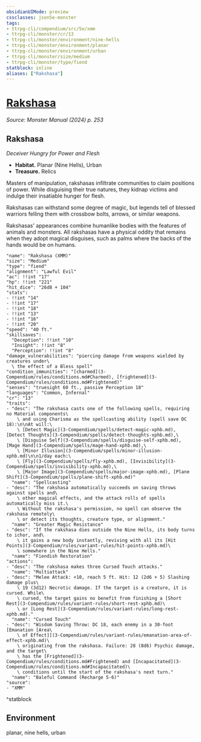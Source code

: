 ```yaml
---
obsidianUIMode: preview
cssclasses: json5e-monster
tags:
- ttrpg-cli/compendium/src/5e/xmm
- ttrpg-cli/monster/cr/13
- ttrpg-cli/monster/environment/nine-hells
- ttrpg-cli/monster/environment/planar
- ttrpg-cli/monster/environment/urban
- ttrpg-cli/monster/size/medium
- ttrpg-cli/monster/type/fiend
statblock: inline
aliases: ["Rakshasa"]
---
```

# [Rakshasa](3-Compendium\bestiary\fiend/rakshasa-xmm.md)
*Source: Monster Manual (2024) p. 253*  

## Rakshasa

*Deceiver Hungry for Power and Flesh*

- **Habitat.** Planar (Nine Hells), Urban  
- **Treasure.** Relics  

Masters of manipulation, rakshasas infiltrate communities to claim positions of power. While disguising their true natures, they kidnap victims and indulge their insatiable hunger for flesh.

Rakshasas can withstand some degree of magic, but legends tell of blessed warriors felling them with crossbow bolts, arrows, or similar weapons.

Rakshasas' appearances combine humanlike bodies with the features of animals and monsters. All rakshasas have a physical oddity that remains when they adopt magical disguises, such as palms where the backs of the hands would be on humans.

```statblock
"name": "Rakshasa (XMM)"
"size": "Medium"
"type": "fiend"
"alignment": "Lawful Evil"
"ac": !!int "17"
"hp": !!int "221"
"hit_dice": "26d8 + 104"
"stats":
- !!int "14"
- !!int "17"
- !!int "18"
- !!int "13"
- !!int "16"
- !!int "20"
"speed": "40 ft."
"skillsaves":
  "Deception": !!int "10"
  "Insight": !!int "8"
  "Perception": !!int "8"
"damage_vulnerabilities": "piercing damage from weapons wielded by creatures under\
  \ the effect of a Bless spell"
"condition_immunities": "[charmed](3-Compendium/rules/conditions.md#Charmed), [frightened](3-Compendium/rules/conditions.md#Frightened)"
"senses": "truesight 60 ft., passive Perception 18"
"languages": "Common, Infernal"
"cr": "13"
"traits":
- "desc": "The rakshasa casts one of the following spells, requiring no Material components\
    \ and using Charisma as the spellcasting ability (spell save DC 18):\n\nAt will:\
    \ [Detect Magic](3-Compendium/spells/detect-magic-xphb.md), [Detect Thoughts](3-Compendium/spells/detect-thoughts-xphb.md),\
    \ [Disguise Self](3-Compendium/spells/disguise-self-xphb.md), [Mage Hand](3-Compendium/spells/mage-hand-xphb.md),\
    \ [Minor Illusion](3-Compendium/spells/minor-illusion-xphb.md)\n\n1/day each:\
    \ [Fly](3-Compendium/spells/fly-xphb.md), [Invisibility](3-Compendium/spells/invisibility-xphb.md),\
    \ [Major Image](3-Compendium/spells/major-image-xphb.md), [Plane Shift](3-Compendium/spells/plane-shift-xphb.md)"
  "name": "Spellcasting"
- "desc": "The rakshasa automatically succeeds on saving throws against spells and\
    \ other magical effects, and the attack rolls of spells automatically miss it.\
    \ Without the rakshasa's permission, no spell can observe the rakshasa remotely\
    \ or detect its thoughts, creature type, or alignment."
  "name": "Greater Magic Resistance"
- "desc": "If the rakshasa dies outside the Nine Hells, its body turns to ichor, and\
    \ it gains a new body instantly, reviving with all its [Hit Points](3-Compendium/rules/variant-rules/hit-points-xphb.md)\
    \ somewhere in the Nine Hells."
  "name": "Fiendish Restoration"
"actions":
- "desc": "The rakshasa makes three Cursed Touch attacks."
  "name": "Multiattack"
- "desc": "Melee Attack: +10, reach 5 ft. Hit: 12 (2d6 + 5) Slashing damage plus\
    \ 19 (3d12) Necrotic damage. If the target is a creature, it is cursed. While\
    \ cursed, the target gains no benefit from finishing a [Short Rest](3-Compendium/rules/variant-rules/short-rest-xphb.md)\
    \ or [Long Rest](3-Compendium/rules/variant-rules/long-rest-xphb.md)."
  "name": "Cursed Touch"
- "desc": "Wisdom Saving Throw: DC 18, each enemy in a 30-foot [Emanation [Area\
    \ of Effect]](3-Compendium/rules/variant-rules/emanation-area-of-effect-xphb.md)\
    \ originating from the rakshasa. Failure: 28 (8d6) Psychic damage, and the target\
    \ has the [Frightened](3-Compendium/rules/conditions.md#Frightened) and [Incapacitated](3-Compendium/rules/conditions.md#Incapacitated)\
    \ conditions until the start of the rakshasa's next turn."
  "name": "Baleful Command (Recharge 5-6)"
"source":
- "XMM"
```
^statblock

## Environment

planar, nine hells, urban